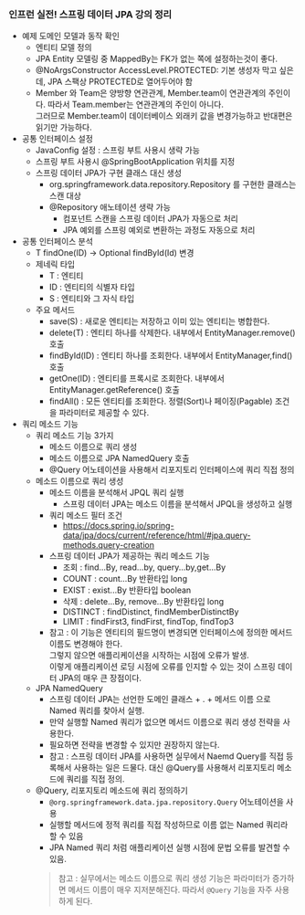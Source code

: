 ### 인프런 실전! 스프링 데이터 JPA 강의 정리

* 예제 도메인 모델과 동작 확인
    * 엔티티 모델 정의
    * JPA Entity 모델링 중 MappedBy는 FK가 없는 쪽에 설정하는것이 좋다.
    *  @NoArgsConstructor AccessLevel.PROTECTED: 기본 생성자 막고 싶은데, JPA 스팩상
       PROTECTED로 열어두어야 함
    * Member 와 Team은 양방향 연관관계, Member.team이 연관관계의 주인이다. 따라서 Team.member는 연관관계의 주인이 아니다. <br>
       그러므로 Member.team이 데이터베이스 외래키 값을 변경가능하고 반대편은 읽기만 가능하다.
* 공통 인터페이스 설정
    * JavaConfig 설정 : 스프링 부트 사용시 생략 가능
    * 스프링 부트 사용시 @SpringBootApplication 위치를 지정
    * 스프링 데이터 JPA가 구현 클래스 대신 생성
        * org.springframework.data.repository.Repository 를 구현한 클래스는 스캔 대상
        * @Repository 애노테이션 생략 가능
            * 컴포넌트 스캔을 스프링 데이터 JPA가 자동으로 처리
            * JPA 예외를 스프링 예외로 변환하는 과정도 자동으로 처리
* 공통 인터페이스 분석
    * T findOne(ID) -> Optional<T> findById(Id) 변경
    * 제네릭 타입
        * T : 엔티티
        * ID : 엔티티의 식별자 타입
        * S : 엔티티와 그 자식 타입
    * 주요 메서드
        * save(S) : 새로운 엔티티는 저장하고 이미 있는 엔티티는 병합한다.
        * delete(T) : 엔티티 하나를 삭제한다. 내부에서 EntityManager.remove() 호출
        * findById(ID) : 엔티티 하나를 조회한다. 내부에서 EntityManager,find() 호출
        * getOne(ID) : 엔티티를 프록시로 조회한다. 내부에서 EntityManager.getReference() 호출
        * findAll() : 모든 엔티티를 조회한다. 정렬(Sort)나 페이징(Pagable) 조건을 파라미터로 제공할 수 있다.
* 쿼리 메소드 기능
    * 쿼리 메소드 기능 3가지
        * 메소드 이름으로 쿼리 생성
        * 메소드 이름으로 JPA NamedQuery 호출
        * @Query 어노테이션을 사용해서 리포지토리 인터페이스에 쿼리 직접 정의 
    * 메소드 이름으로 쿼리 생성
        * 메소드 이름을 분석해서 JPQL 쿼리 실행
            * 스프링 데이터 JPA는 메소드 이름을 분석해서 JPQL을 생성하고 실행
        * 쿼리 메소드 필터 조건 
            * https://docs.spring.io/spring-data/jpa/docs/current/reference/html/#jpa.query-methods.query-creation
        * 스프링 데이터 JPA가 제공하는 쿼리 메소드 기능
            * 조회 : find...By, read...by, query...by,get...By
            * COUNT : count...By 반환타입 long
            * EXIST : exist...By 반환타입 boolean
            * 삭제 : delete...By, remove...By 반환타입 long
            * DISTINCT : findDistinct, findMemberDistinctBy
            * LIMIT : findFirst3, findFirst, findTop, findTop3
        * 참고 : 이 기능은 엔티티의 필드명이 변경되면 인터페이스에 정의한 메서드 이름도 변경해야 한다. <br>
        그렇지 않으면 애플리케이션을 시작하는 시점에 오류가 발생. <br>
        이렇게 애플리케이션 로딩 시점에 오류를 인지할 수 있는 것이 스프링 데이터 JPA의 매우 큰 장점이다.
    * JPA NamedQuery
        * 스프링 데이터 JPA는 선언한 도메인 클래스 + . + 메서드 이름 으로 Named 쿼리를 찾아서 실행.
        * 만약 실행할 Named 쿼리가 없으면 메서드 이름으로 쿼리 생성 전략을 사용한다.
        * 필요하면 전략을 변경할 수 있지만 권장하지 않는다.
        * 참고 : 스프링 데이터 JPA를 사용하면 실무에서 Naemd Query를 직접 등록해서 사용하는 일은 드물다. 대신 @Query를 사용해서 리포지토리 메소드에 쿼리를 직접 정의.
    * @Query, 리포지토리 메소드에 쿼리 정의하기
        * `@org.springframework.data.jpa.repository.Query` 어노테이션을 사용
        * 실행할 메서드에 정적 쿼리를 직접 작성하므로 이름 없는 Named 쿼리라 할 수 있음
        * JPA Named 쿼리 처럼 애플리케이션 실행 시점에 문법 오류를 발견할 수 있음.
        > 참고 : 실무에서는 메소드 이름으로 쿼리 생성 기능은 파라미터가 증가하면 메서드 이름이 매우 지저분해진다. 따라서 `@Query` 기능을 자주 사용하게 된다.
        
            
        